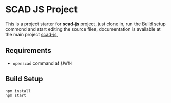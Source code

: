 # SCAD JS Project

This is a project starter for **scad-js** project, just clone in, run the Build setup commond and start editing the source files, documentation is available at the main project [scad-js](https://github.com/20lives/scad-js),

## Requirements
- `openscad` command at `$PATH`

## Build Setup
```
npm install
npm start
```
